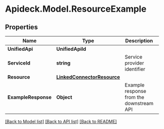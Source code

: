 # Apideck.Model.ResourceExample

## Properties

Name | Type | Description | Notes
------------ | ------------- | ------------- | -------------
**UnifiedApi** | **UnifiedApiId** |  | [optional] 
**ServiceId** | **string** | Service provider identifier | [optional] 
**Resource** | [**LinkedConnectorResource**](LinkedConnectorResource.md) |  | [optional] 
**ExampleResponse** | **Object** | Example response from the downstream API | [optional] 

[[Back to Model list]](../README.md#documentation-for-models) [[Back to API list]](../README.md#documentation-for-api-endpoints) [[Back to README]](../README.md)

